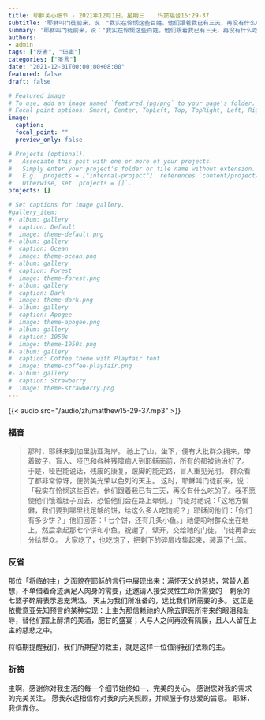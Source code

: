 ```yaml
---
title: 耶稣关心细节 - 2021年12月1日，星期三 ｜ 玛窦福音15:29-37
subtitle: '耶稣叫门徒前来，说："我实在怜悯这些百姓。他们跟着我已有三天，再没有什么吃的了。我不愿使他们饿着肚子回去，恐怕他们会在路上晕倒。"'
summary: '耶稣叫门徒前来，说："我实在怜悯这些百姓。他们跟着我已有三天，再没有什么吃的了。我不愿使他们饿着肚子回去，恐怕他们会在路上晕倒"'
authors:
- admin
tags: ["反省", "玛窦"]
categories: ["圣言"]
date: "2021-12-01T00:00:00+08:00"
featured: false
draft: false

# Featured image
# To use, add an image named `featured.jpg/png` to your page's folder.
# Focal point options: Smart, Center, TopLeft, Top, TopRight, Left, Right, BottomLeft, Bottom, BottomRight
image:
  caption:
  focal_point: ""
  preview_only: false

# Projects (optional).
#   Associate this post with one or more of your projects.
#   Simply enter your project's folder or file name without extension.
#   E.g. `projects = ["internal-project"]` references `content/project/deep-learning/index.md`.
#   Otherwise, set `projects = []`.
projects: []

# Set captions for image gallery.
#gallery_item:
#- album: gallery
#  caption: Default
#  image: theme-default.png
#- album: gallery
#  caption: Ocean
#  image: theme-ocean.png
#- album: gallery
#  caption: Forest
#  image: theme-forest.png
#- album: gallery
#  caption: Dark
#  image: theme-dark.png
#- album: gallery
#  caption: Apogee
#  image: theme-apogee.png
#- album: gallery
#  caption: 1950s
#  image: theme-1950s.png
#- album: gallery
#  caption: Coffee theme with Playfair font
#  image: theme-coffee-playfair.png
#- album: gallery
#  caption: Strawberry
#  image: theme-strawberry.png
---
```


{{< audio src="/audio/zh/matthew15-29-37.mp3" >}}

### 福音
> 那时，耶稣来到加里肋亚海岸。 祂上了山，坐下，便有大批群众拥来，带着跛子、盲人、哑巴和各种残障病人到耶稣面前，所有的都被祂治好了。 于是，哑巴能说话，残废的康复，跛脚的能走路，盲人重见光明。 群众看了都非常惊讶，便赞美光荣以色列的天主。 这时，耶稣叫门徒前来，说：「我实在怜悯这些百姓。他们跟着我已有三天，再没有什么吃的了。我不愿使他们饿着肚子回去，恐怕他们会在路上晕倒。」门徒对祂说：「这地方偏僻，我们要到哪里找足够的饼，给这么多人吃饱呢？」耶稣问他们：「你们有多少饼？」他们回答：「七个饼，还有几条小鱼。」祂便吩咐群众坐在地上，然后拿起那七个饼和小鱼，祝谢了，擘开，交给祂的门徒，门徒再拿去分给群众。 大家吃了，也吃饱了，把剩下的碎屑收集起来，装满了七篮。

### 反省
那位「将临的主」之面貌在耶稣的言行中展现出来：满怀天父的慈悲，常替人着想，不单借着奇迹满足人肉身的需要，还邀请人接受灵性生命所需要的 - 剩余的七篮子碎屑表示恩宠满溢。 天主为我们所准备的，远比我们所需要的多。 这正是依撒意亚先知预言的某种实现：上主为那信赖祂的人除去罪恶所带来的眼泪和耻辱，替他们摆上醇清的美酒，肥甘的盛宴；人与人之间再没有隔膜，且人人留在上主的慈悲之中。

将临期提醒我们，我们所期望的救主，就是这样一位值得我们依赖的主。

### 祈祷
主啊，感谢你对我生活的每一个细节始终如一、完美的关心。 感谢您对我的需求的完美关注。 愿我永远相信你对我的完美照顾，并顺服于你慈爱的旨意。 耶稣，我信靠你。
